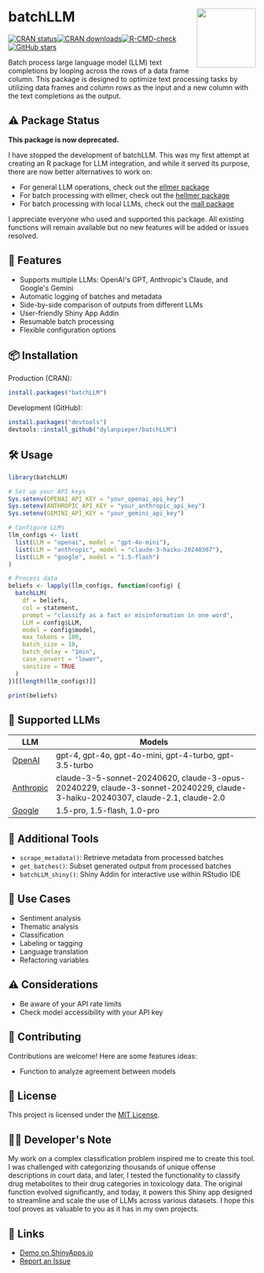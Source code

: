 # batchLLM <img src="inst/batchLLM_hexLogo.png" width="120" align="right"/>

[![CRAN status](https://www.r-pkg.org/badges/version/batchLLM)](https://CRAN.R-project.org/package=batchLLM)[![CRAN downloads](https://cranlogs.r-pkg.org/badges/grand-total/batchLLM)](https://CRAN.R-project.org/package=batchLLM)[![R-CMD-check](https://github.com/dylanpieper/batchLLM/workflows/R-CMD-check/badge.svg)](https://github.com/dylanpieper/batchLLM/actions)[![GitHub stars](https://img.shields.io/github/stars/dylanpieper/batchLLM?style=social)](https://github.com/dylanpieper/batchLLM/stargazers)

Batch process large language model (LLM) text completions by looping across the rows of a data frame column. This package is designed to optimize text processing tasks by utilizing data frames and column rows as the input and a new column with the text completions as the output.

## ⚠️ Package Status

**This package is now deprecated.**

I have stopped the development of batchLLM. This was my first attempt at creating an R package for LLM integration, and while it served its purpose, there are now better alternatives to work on:

- For general LLM operations, check out the [ellmer package](https://github.com/tidyverse/ellmer)
- For batch processing with ellmer, check out the [hellmer package](https://github.com/dylanpieper/hellmer) 
- For batch processing with local LLMs, check out the [mall package](https://github.com/mlverse/mall)

I appreciate everyone who used and supported this package. All existing functions will remain available but no new features will be added or issues resolved.

## 🚀 Features

-   Supports multiple LLMs: OpenAI's GPT, Anthropic's Claude, and Google's Gemini
-   Automatic logging of batches and metadata
-   Side-by-side comparison of outputs from different LLMs
-   User-friendly Shiny App Addin
-   Resumable batch processing
-   Flexible configuration options

## 📦 Installation

Production (CRAN):

``` r
install.packages("batchLLM")
```

Development (GitHub):

``` r
install.packages("devtools")
devtools::install_github("dylanpieper/batchLLM")
```

## 🛠️ Usage

``` r
library(batchLLM)

# Set up your API keys
Sys.setenv(OPENAI_API_KEY = "your_openai_api_key")
Sys.setenv(ANTHROPIC_API_KEY = "your_anthropic_api_key")
Sys.setenv(GEMINI_API_KEY = "your_gemini_api_key")

# Configure LLMs
llm_configs <- list(
  list(LLM = "openai", model = "gpt-4o-mini"),
  list(LLM = "anthropic", model = "claude-3-haiku-20240307"),
  list(LLM = "google", model = "1.5-flash")
)

# Process data
beliefs <- lapply(llm_configs, function(config) {
  batchLLM(
    df = beliefs,
    col = statement,
    prompt = "classify as a fact or misinformation in one word",
    LLM = config$LLM,
    model = config$model,
    max_tokens = 100,
    batch_size = 10,
    batch_delay = "1min",
    case_convert = "lower",
    sanitize = TRUE
  )
})[[length(llm_configs)]]

print(beliefs)
```

## 🤖 Supported LLMs

| LLM                                             | Models                                                                                                                        |
|----------------------|--------------------------------------------------|
| [OpenAI](https://github.com/irudnyts/openai)    | gpt-4, gpt-4o, gpt-4o-mini, gpt-4-turbo, gpt-3.5-turbo                                                                        |
| [Anthropic](https://github.com/yrvelez/claudeR) | claude-3-5-sonnet-20240620, claude-3-opus-20240229, claude-3-sonnet-20240229, claude-3-haiku-20240307, claude-2.1, claude-2.0 |
| [Google](https://github.com/jhk0530/gemini.R)   | 1.5-pro, 1.5-flash, 1.0-pro                                                                                                   |

## 🧰 Additional Tools

-   `scrape_metadata()`: Retrieve metadata from processed batches
-   `get_batches()`: Subset generated output from processed batches
-   `batchLLM_shiny()`: Shiny Addin for interactive use within RStudio IDE

## 🌟 Use Cases

-   Sentiment analysis
-   Thematic analysis
-   Classification
-   Labeling or tagging
-   Language translation
-   Refactoring variables

## ⚠️ Considerations

-   Be aware of your API rate limits
-   Check model accessibility with your API key

## 🤝 Contributing

Contributions are welcome! Here are some features ideas:

-   Function to analyze agreement between models

## 📄 License

This project is licensed under the [MIT License](LICENSE.md).

## 👨‍💻 Developer's Note

My work on a complex classification problem inspired me to create this tool. I was challenged with categorizing thousands of unique offense descriptions in court data, and later, I tested the functionality to classify drug metabolites to their drug categories in toxicology data. The original function evolved significantly, and today, it powers this Shiny app designed to streamline and scale the use of LLMs across various datasets. I hope this tool proves as valuable to you as it has in my own projects.

## 🔗 Links

-   [Demo on ShinyApps.io](https://dylan-pieper.shinyapps.io/BatchLLM/)
-   [Report an Issue](https://github.com/dylanpieper/batchLLM/issues)
